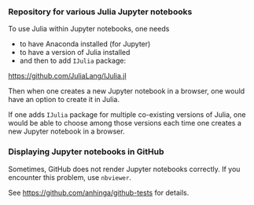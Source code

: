 ### Repository for various Julia Jupyter notebooks

To use Julia within Jupyter notebooks, one needs 
  * to have Anaconda installed (for Jupyter)
  * to have a version of Julia installed
  * and then to add `IJulia` package:

https://github.com/JuliaLang/IJulia.jl

Then when one creates a new Jupyter notebook in a browser, one would have an option to create it in Julia.

If one adds `IJulia` package for multiple co-existing versions of Julia, one would be able to choose among those versions each time one creates a new Jupyter notebook in a browser.

### Displaying Jupyter notebooks in GitHub

Sometimes, GitHub does not render Jupyter notebooks correctly. If you encounter this problem, use `nbviewer`.

See https://github.com/anhinga/github-tests for details.
